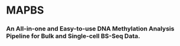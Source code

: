 # MAPBS
### An All-in-one and Easy-to-use DNA Methylation Analysis Pipeline for Bulk and Single-cell BS-Seq Data.  
